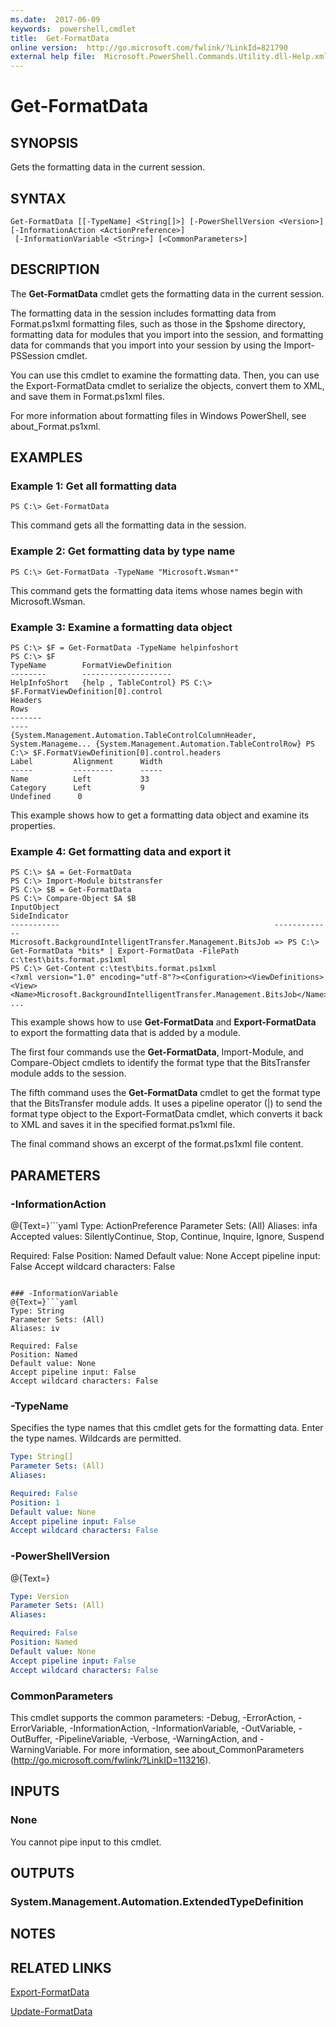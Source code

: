 ```yaml
---
ms.date:  2017-06-09
keywords:  powershell,cmdlet
title:  Get-FormatData
online version:  http://go.microsoft.com/fwlink/?LinkId=821790
external help file:  Microsoft.PowerShell.Commands.Utility.dll-Help.xml
---
```


# Get-FormatData

## SYNOPSIS
Gets the formatting data in the current session.

## SYNTAX

```
Get-FormatData [[-TypeName] <String[]>] [-PowerShellVersion <Version>] [-InformationAction <ActionPreference>]
 [-InformationVariable <String>] [<CommonParameters>]
```

## DESCRIPTION
The **Get-FormatData** cmdlet gets the formatting data in the current session.

The formatting data in the session includes formatting data from Format.ps1xml formatting files, such as those in the $pshome directory, formatting data for modules that you import into the session, and formatting data for commands that you import into your session by using the Import-PSSession cmdlet.

You can use this cmdlet to examine the formatting data.
Then, you can use the Export-FormatData cmdlet to serialize the objects, convert them to XML, and save them in Format.ps1xml files.

For more information about formatting files in Windows PowerShell, see about_Format.ps1xml.

## EXAMPLES

### Example 1: Get all formatting data
```
PS C:\> Get-FormatData
```

This command gets all the formatting data in the session.

### Example 2: Get formatting data by type name
```
PS C:\> Get-FormatData -TypeName "Microsoft.Wsman*"
```

This command gets the formatting data items whose names begin with Microsoft.Wsman.

### Example 3: Examine a formatting data object
```
PS C:\> $F = Get-FormatData -TypeName helpinfoshort
PS C:\> $F
TypeName        FormatViewDefinition
--------        --------------------
HelpInfoShort   {help , TableControl} PS C:\> $F.FormatViewDefinition[0].control
Headers                                                                    Rows
-------                                                                    ----
{System.Management.Automation.TableControlColumnHeader, System.Manageme... {System.Management.Automation.TableControlRow} PS C:\> $F.FormatViewDefinition[0].control.headers
Label         Alignment      Width
-----         ---------      -----
Name          Left           33
Category      Left           9
Undefined      0
```

This example shows how to get a formatting data object and examine its properties.

### Example 4: Get formatting data and export it
```
PS C:\> $A = Get-FormatData
PS C:\> Import-Module bitstransfer
PS C:\> $B = Get-FormatData
PS C:\> Compare-Object $A $B
InputObject                                                SideIndicator
-----------                                                -------------
Microsoft.BackgroundIntelligentTransfer.Management.BitsJob => PS C:\> Get-FormatData *bits* | Export-FormatData -FilePath c:\test\bits.format.ps1xml
PS C:\> Get-Content c:\test\bits.format.ps1xml
<?xml version="1.0" encoding="utf-8"?><Configuration><ViewDefinitions>
<View><Name>Microsoft.BackgroundIntelligentTransfer.Management.BitsJob</Name>
...
```

This example shows how to use **Get-FormatData** and **Export-FormatData** to export the formatting data that is added by a module.

The first four commands use the **Get-FormatData**, Import-Module, and Compare-Object cmdlets to identify the format type that the BitsTransfer module adds to the session.

The fifth command uses the **Get-FormatData** cmdlet to get the format type that the BitsTransfer module adds.
It uses a pipeline operator (|) to send the format type object to the Export-FormatData cmdlet, which converts it back to XML and saves it in the specified format.ps1xml file.

The final command shows an excerpt of the format.ps1xml file content.

## PARAMETERS

### -InformationAction
@{Text=}```yaml
Type: ActionPreference
Parameter Sets: (All)
Aliases: infa
Accepted values: SilentlyContinue, Stop, Continue, Inquire, Ignore, Suspend

Required: False
Position: Named
Default value: None
Accept pipeline input: False
Accept wildcard characters: False
```

### -InformationVariable
@{Text=}```yaml
Type: String
Parameter Sets: (All)
Aliases: iv

Required: False
Position: Named
Default value: None
Accept pipeline input: False
Accept wildcard characters: False
```

### -TypeName
Specifies the type names that this cmdlet gets for the formatting data.
Enter the type names.
Wildcards are permitted.

```yaml
Type: String[]
Parameter Sets: (All)
Aliases: 

Required: False
Position: 1
Default value: None
Accept pipeline input: False
Accept wildcard characters: False
```

### -PowerShellVersion
@{Text=}

```yaml
Type: Version
Parameter Sets: (All)
Aliases: 

Required: False
Position: Named
Default value: None
Accept pipeline input: False
Accept wildcard characters: False
```

### CommonParameters
This cmdlet supports the common parameters: -Debug, -ErrorAction, -ErrorVariable, -InformationAction, -InformationVariable, -OutVariable, -OutBuffer, -PipelineVariable, -Verbose, -WarningAction, and -WarningVariable. For more information, see about_CommonParameters (http://go.microsoft.com/fwlink/?LinkID=113216).

## INPUTS

### None
You cannot pipe input to this cmdlet.

## OUTPUTS

### System.Management.Automation.ExtendedTypeDefinition

## NOTES

## RELATED LINKS

[Export-FormatData](Export-FormatData.md)

[Update-FormatData](Update-FormatData.md)

